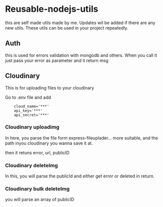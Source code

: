 # Reusable-nodejs-utils
this are self made utils made by me. Updates wil be added if there are any new utils. These utils can be used in your project repeatedly.

## Auth
this is used for errors validation with mongodb and others. When you call it just pass your error as parameter and it return msg

## Cloudinary
This is for uploading files to your cloudinary

Go to .env file and add

        cloud_name='***'
        api_key='***'
        api_secret='***'

### Cloudinary uploadimg
In here, you parse the file form express-fileuplader... more suitable, and the path inyou cloudinary you wanna save it at.

then it retuns error, url, publicID

### Cloudinary deleteImg
In this, you will parse the publicId and either get error or deleted in return.

### Cloudinary bulk deleteImg
you will parse an array of publicID